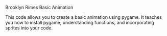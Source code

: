 Brooklyn Rimes
Basic Animation

This code allows you to create a basic animation using pygame. It teaches you how to install pygame, understanding functions, and incorporating sprites into your code.
